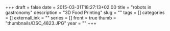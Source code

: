 +++ 
draft = false
date = 2015-03-31T18:27:13+02:00
title = "robots in gastronomy"
description = "3D Food Printing"
slug = "" 
tags = []
categories = []
externalLink = ""
series = []
front = true
thumb = "thumbnails/DSC_4823.JPG"
year = ""
+++